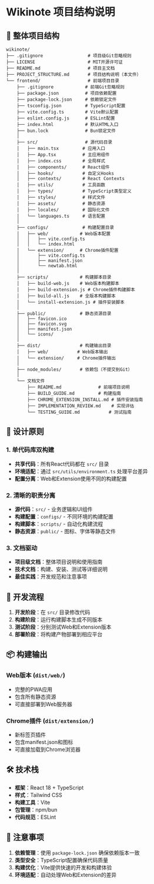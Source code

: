 # Wikinote 项目结构说明

## 📁 整体项目结构

```
wikinote/
├── .gitignore                 # 项目级Git忽略规则
├── LICENSE                    # MIT开源许可证
├── README.md                  # 项目主文档
├── PROJECT_STRUCTURE.md       # 项目结构说明（本文件）
└── frontend/                  # 前端项目目录
    ├── .gitignore            # 前端Git忽略规则
    ├── package.json          # 项目依赖配置
    ├── package-lock.json     # 依赖锁定文件
    ├── tsconfig.json         # TypeScript配置
    ├── vite.config.ts        # Vite默认配置
    ├── eslint.config.js      # ESLint配置
    ├── index.html            # 默认HTML入口
    ├── bun.lock              # Bun锁定文件
    │
    ├── src/                  # 源代码目录
    │   ├── main.tsx         # 应用入口
    │   ├── App.tsx          # 主应用组件
    │   ├── index.css        # 全局样式
    │   ├── components/      # React组件
    │   ├── hooks/           # 自定义Hooks
    │   ├── contexts/        # React Contexts
    │   ├── utils/           # 工具函数
    │   ├── types/           # TypeScript类型定义
    │   ├── styles/          # 样式文件
    │   ├── assets/          # 静态资源
    │   ├── locales/         # 国际化文件
    │   └── languages.ts     # 语言配置
    │
    ├── configs/             # 构建配置目录
    │   ├── web/            # Web版本配置
    │   │   ├── vite.config.ts
    │   │   └── index.html
    │   └── extension/      # Chrome插件配置
    │       ├── vite.config.ts
    │       ├── manifest.json
    │       └── newtab.html
    │
    ├── scripts/            # 构建脚本目录
    │   ├── build-web.js    # Web版本构建脚本
    │   ├── build-extension.js # Chrome插件构建脚本
    │   ├── build-all.js    # 全版本构建脚本
    │   └── install-extension.js # 插件安装脚本
    │
    ├── public/             # 静态资源目录
    │   ├── favicon.ico
    │   ├── favicon.svg
    │   ├── manifest.json
    │   └── icons/
    │
    ├── dist/               # 构建输出目录
    │   ├── web/           # Web版本输出
    │   └── extension/     # Chrome插件输出
    │
    ├── node_modules/       # 依赖包（不提交到Git）
    │
    └── 文档文件
        ├── README.md              # 前端项目说明
        ├── BUILD_GUIDE.md         # 构建指南
        ├── CHROME_EXTENSION_INSTALL.md # 插件安装指南
        ├── IMPLEMENTATION_REVIEW.md    # 实现评估
        └── TESTING_GUIDE.md           # 测试指南
```

## 🎯 设计原则

### 1. 单代码库双构建
- **共享代码**：所有React代码都在 `src/` 目录
- **环境适配**：通过 `src/utils/environment.ts` 处理平台差异
- **配置分离**：Web和Extension使用不同的构建配置

### 2. 清晰的职责分离
- **源代码**：`src/` - 业务逻辑和UI组件
- **构建配置**：`configs/` - 不同环境的构建配置
- **构建脚本**：`scripts/` - 自动化构建流程
- **静态资源**：`public/` - 图标、字体等静态文件

### 3. 文档驱动
- **项目级文档**：整体项目说明和使用指南
- **技术文档**：构建、安装、测试等详细说明
- **最佳实践**：开发规范和注意事项

## 🔄 开发流程

1. **开发阶段**：在 `src/` 目录修改代码
2. **构建阶段**：运行构建脚本生成不同版本
3. **测试阶段**：分别测试Web和Extension版本
4. **部署阶段**：将构建产物部署到相应平台

## 📦 构建输出

### Web版本 (`dist/web/`)
- 完整的PWA应用
- 包含所有静态资源
- 可直接部署到Web服务器

### Chrome插件 (`dist/extension/`)
- 新标签页插件
- 包含manifest.json和图标
- 可直接加载到Chrome浏览器

## 🛠️ 技术栈

- **框架**：React 18 + TypeScript
- **样式**：Tailwind CSS
- **构建工具**：Vite
- **包管理**：npm/bun
- **代码规范**：ESLint

## 📝 注意事项

1. **依赖管理**：使用 `package-lock.json` 确保依赖版本一致
2. **类型安全**：TypeScript配置确保代码质量
3. **构建优化**：Vite提供快速的开发和构建体验
4. **环境适配**：自动处理Web和Extension的差异 